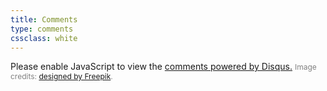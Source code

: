 ```yaml
---
title: Comments
type: comments
cssclass: white
---
```


<script>
	var disqus_config = function () {
	this.page.url = "http://questionsforinterviewer.com/questions-to-ask-interviewer/chapter-5";  // Replace PAGE_URL with your page's canonical URL variable
	this.page.identifier = "questions-to-ask-ch5"; // Replace PAGE_IDENTIFIER with your page's unique identifier variable
	};

	(function() { // DON'T EDIT BELOW THIS LINE
	var d = document, s = d.createElement('script');
	s.src = 'https://questionsforinterviewer.disqus.com/embed.js';
	s.setAttribute('data-timestamp', +new Date());
	(d.head || d.body).appendChild(s);
	})();
</script>
<noscript>Please enable JavaScript to view the <a href="https://disqus.com/?ref_noscript">comments powered by Disqus.</a></noscript>
<span style="font-size: 12px; color: grey;">Image credits: <a href="http://www.freepik.com" target="_blank">designed by Freepik</a>.</span>